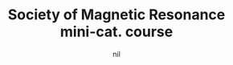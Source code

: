 ---
title: "Society of Magnetic Resonance mini-cat. course"
project_id: 
date: nil
conference_id: ""
presenters:
   - peter_bandettini
summary: "Society of Magnetic Resonance mini-cat. course, San Francisco, CA"
file: /assets/presentations/
filename: 
layout: presentation
---